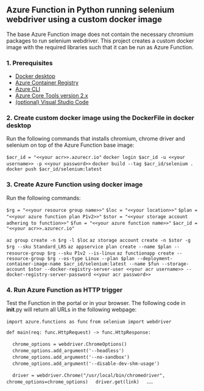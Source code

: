 ## Azure Function in Python running selenium webdriver using a custom docker image

The base Azure Function image does not contain the necessary chromium packages to run selenium webdriver. This project creates a custom docker image with the required libraries such that it can be run as Azure Function.

### 1. Prerequisites

- [Docker desktop](https://docs.docker.com/get-docker/)
- [Azure Container Registry](https://docs.microsoft.com/nl-nl/azure/container-registry/container-registry-get-started-portal)
- [Azure CLI](https://docs.microsoft.com/en-us/cli/azure/install-azure-cli?view=azure-cli-latest)
- [Azure Core Tools version 2.x](https://docs.microsoft.com/en-us/azure/azure-functions/functions-run-local?tabs=windows%2Ccsharp%2Cbash#v2)
- [(optional) Visual Studio Code](https://code.visualstudio.com/)

### 2. Create custom docker image using the DockerFile in docker desktop

Run the following commands that installs chromium, chrome driver and selenium on top of the Azure Function base image:

`$acr_id = "<<your acr>>.azurecr.io"`
`docker login $acr_id -u <<your username>> -p <<your password>>`
`docker build --tag $acr_id/selenium .`
`docker push $acr_id/selenium:latest`

### 3. Create Azure Function using docker image

Run the following commands:

`$rg = "<<your resource group name>>"`
`$loc = "<<your location>>"`
`$plan = "<<your azure function plan P1v2>>"`
`$stor = "<<your storage account adhering to function>>"`
`$fun = "<<your azure function name>>"`
`$acr_id = "<<your acr>>.azurecr.io"`

`az group create -n $rg -l $loc`
`az storage account create -n $stor -g $rg --sku Standard_LRS`
`az appservice plan create --name $plan --resource-group $rg --sku P1v2 --is-linux`
`az functionapp create --resource-group $rg --os-type Linux --plan $plan --deployment-container-image-name $acr_id/selenium:latest --name $fun --storage-account $stor --docker-registry-server-user <<your acr username>> --docker-registry-server-password <<your acr password>> `

### 4. Run Azure Function as HTTP trigger

Test the Function in the portal or in your browser. The following code in __init__.py will return all URLs in the following webpage:

`import azure.functions as func`
`from selenium import webdriver`

`def main(req: func.HttpRequest) -> func.HttpResponse:`

&nbsp;&nbsp;&nbsp;&nbsp;`chrome_options = webdriver.ChromeOptions()`
&nbsp;&nbsp;&nbsp;&nbsp;`chrome_options.add_argument('--headless')`
&nbsp;&nbsp;&nbsp;&nbsp;`chrome_options.add_argument('--no-sandbox')`
&nbsp;&nbsp;&nbsp;&nbsp;`chrome_options.add_argument('--disable-dev-shm-usage')`

&nbsp;&nbsp;&nbsp;&nbsp;`driver = webdriver.Chrome("/usr/local/bin/chromedriver", chrome_options=chrome_options)`
&nbsp;&nbsp;&nbsp;&nbsp;`driver.get(link)`
&nbsp;&nbsp;&nbsp;&nbsp;....
